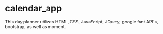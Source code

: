 # calendar_app

This day planner utilizes HTML, CSS, JavaScript, JQuery, google font API's, bootstrap, as well as moment.
